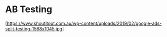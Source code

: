 # AB Testing
[https://www.shoutitout.com.au/wp-content/uploads/2019/02/google-ads-split-testing-1568x1045.jpg]


